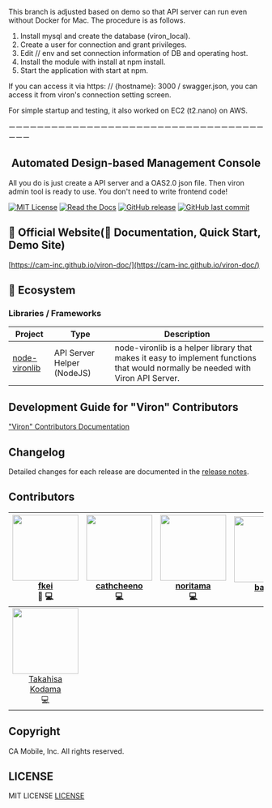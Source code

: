 This branch is adjusted based on demo so that API server can run even without Docker for Mac.
The procedure is as follows.

1. Install mysql and create the database (viron_local).
2. Create a user for connection and grant privileges.
3. Edit // env and set connection information of DB and operating host.
4. Install the module with install at npm install.
5. Start the application with start at npm.

If you can access it via https: // {hostname}: 3000 / swagger.json, you can access it from viron's connection setting screen.


For simple startup and testing, it also worked on EC2 (t2.nano) on AWS.

ーーーーーーーーーーーーーーーーーーーーーーーーーーーーーーーーーーーーーーー
<h2 align="center">Automated Design-based Management Console</h2>

All you do is just create a API server and a OAS2.0 json file. Then viron admin tool is ready to use.
You don't need to write frontend code!

[![MIT License](http://img.shields.io/badge/license-MIT-blue.svg?style=flat)](LICENSE)
[![Read the Docs](https://img.shields.io/readthedocs/pip.svg)](https://cam-inc.github.io/viron-doc/)
[![GitHub release](https://img.shields.io/github/release/cam-inc/viron.svg)]()
[![GitHub last commit](https://img.shields.io/github/last-commit/cam-inc/viron.svg)]()

## 🔎 Official Website(📙 Documentation, Quick Start, Demo Site)

[https://cam-inc.github.io/viron-doc/](https://cam-inc.github.io/viron-doc/)

## 🚅 Ecosystem

### Libraries / Frameworks

| Project | Type | Description |
|---------|--------|-------------|
| [node-vironlib](https://github.com/cam-inc/node-vironlib) | API Server Helper (NodeJS) | node-vironlib is a helper library that makes it easy to implement functions that would normally be needed with Viron API Server. |

## Development Guide for "Viron" Contributors

["Viron" Contributors Documentation](https://github.com/cam-inc/viron/wiki/BASIC)

## Changelog

Detailed changes for each release are documented in the [release notes](https://github.com/cam-inc/viron/releases).

## Contributors

| [<img src="https://avatars1.githubusercontent.com/u/381941?s=130&v=4" width="130px;"/><br />fkei](https://github.com/fkei) <br /> 🤔 💻  | [<img src="https://avatars0.githubusercontent.com/u/10769038?s=130&v=4" width="130px;"/><br />cathcheeno](https://github.com/cathcheeno)<br /> 💻  | [<img src="https://avatars2.githubusercontent.com/u/2404059?s=130&v=4" width="130px;"/><br />noritama](https://github.com/noritama)<br /> 💻  | [<img src="https://avatars1.githubusercontent.com/u/35751869?s=130&v=4" width="130px;"/><br />babarl](https://github.com/babarl)<br /> 🎨 | [<img src="https://avatars2.githubusercontent.com/u/3895795?s= 130&v=4" width="130px;"/><br />MuuKojima](https://github.com/MuuKojima)<br /> 💻  | [<img src="https://avatars2.githubusercontent.com/u/12236042?s=130&v=4" width="130px;"/><br />tosaka07](https://github.com/tosaka07)<br /> 💻  | [<img src="https://avatars0.githubusercontent.com/u/11499282?s=130&v=4" width="130px;"/><br />Jung0](https://github.com/Jung0)<br /> 💻  |
| :---: | :---: | :---: | :---: | :---: | :---: | :---:
[<img src="https://avatars1.githubusercontent.com/u/26865061?s=130&v=4" width="130px;"/><br />Takahisa<br />Kodama](https://github.com/TakahisaKodama)<br /> 💻  |

## Copyright

CA Mobile, Inc. All rights reserved.

## LICENSE

MIT LICENSE [LICENSE](LICENSE)
